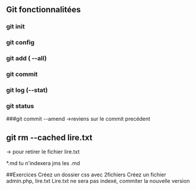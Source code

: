 ## Git fonctionnalitées
### git init
### git config 
### git add ( --all)
### git commit 
### git log (--stat)
### git status
###git commit --amend
->reviens sur le commit precédent
## git rm --cached lire.txt 
-> pour retirer le fichier lire.txt

*.md tu n'indexera jms les .md

##Exercices
Créez un dossier css avec 2fichiers
Créez un fichier admin.php, lire.txt
Lire.txt ne sera pas indexé, commiter la nouvelle version 